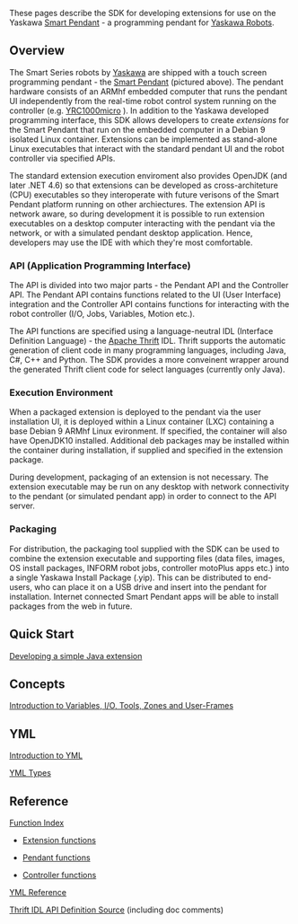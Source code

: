 
These pages describe the SDK for developing extensions for use on the Yaskawa [Smart Pendant](https://www.motoman.com/products/controllers/smartpendant) - a programming pendant for [Yaskawa Robots](https://www.motoman.com/industrial-robots).

## Overview

The Smart Series robots by [Yaskawa](https://www.yaskawa-global.com/) are shipped with a touch screen programming pendant - the [Smart Pendant](https://www.motoman.com/products/controllers/smartpendant) (pictured above).  The pendant hardware consists of an ARMhf embedded computer that runs the pendant UI independently from the real-time robot control system running on the controller (e.g. [YRC1000micro](https://www.motoman.com/products/controllers/yrc1000micro) ).  In addition to the Yaskawa developed programming interface, this SDK allows developers to create *extensions* for the Smart Pendant that run on the embedded computer in a Debian 9 isolated Linux container.  Extensions can be implemented as stand-alone Linux executables that interact with the standard pendant UI and the robot controller via specified APIs.

The standard extension execution enviroment also provides OpenJDK (and later .NET 4.6) so that extensions can be developed as cross-architeture (CPU) executables so they interoperate with future verisons of the Smart Pendant platform running on other archiectures.  The extension API is network aware, so during development it is possible to run extension executables on a desktop computer interacting with the pendant via the network, or with a simulated pendant desktop application.  Hence, developers may use the IDE with which they're most comfortable.


### API (Application Programming Interface)

The API is divided into two major parts - the Pendant API and the Controller API.  The Pendant API contains functions related to the UI (User Interface) integration and the Controller API contains functions for interacting with the robot controller (I/O, Jobs, Variables, Motion etc.).

The API functions are specified using a language-neutral IDL (Interface Definition Language) - the [Apache Thrift](https://thrift.apache.org/) IDL.  Thrift supports the automatic generation of client code in many programming languages, including Java, C#, C++ and Python.  The SDK provides a more conveinent wrapper around the generated Thrift client code for select languages (currently only Java).


### Execution Environment

When a packaged extension is deployed to the pendant via the user installation UI, it is deployed within a Linux container (LXC) containing a base Debian 9 ARMhf Linux evironment.  If specified, the container will also have OpenJDK10 installed.  Additional deb packages may be installed within the container during installation, if supplied and specified in the extension package.

During development, packaging of an extension is not necessary.  The extension executable may be run on any desktop with network connectivity to the pendant (or simulated pendant app) in order to connect to the API server.


### Packaging

For distribution, the packaging tool supplied with the SDK can be used to combine the extension executable and supporting files (data files, images, OS install packages, INFORM robot jobs, controller motoPlus apps etc.) into a single Yaskawa Install Package (.yip).  This can be distributed to end-users, who can place it on a USB drive and insert into the pendant for installation.  Internet connected Smart Pendant apps will be able to install packages from the web in future.

## Quick Start

[Developing a simple Java extension](java-quickstart.html)

## Concepts

[Introduction to Variables, I/O, Tools, Zones and User-Frames](intro-concepts.html)


## YML

[Introduction to YML](yml-reference.html)

[YML Types](yml-reference.html#yml-markup-reference)


## Reference

[Function Index](gen-html/index.html)

* [Extension functions](gen-html/extension.html#Svc_Extension)

* [Pendant functions](gen-html/extension.html#Svc_Pendant)

* [Controller functions](gen-html/extension.html#Svc_Controller)

[YML Reference](yml-reference.html#yml-markup-reference)

[Thrift IDL API Definition Source](https://github.com/Yaskawa-Global/SmartPendantSDK/blob/master/extension.thrift)
(including doc comments)